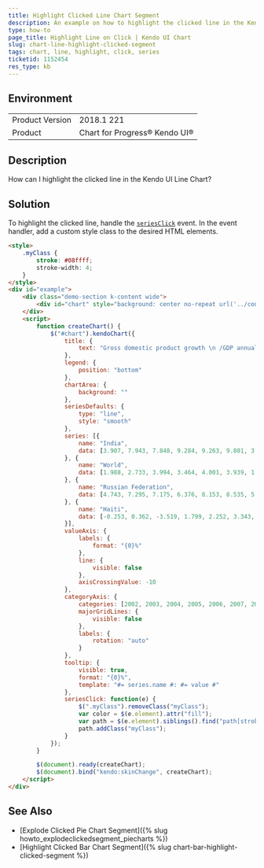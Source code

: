 ```yaml
---
title: Highlight Clicked Line Chart Segment
description: An example on how to highlight the clicked line in the Kendo UI Line Chart.
type: how-to
page_title: Highlight Line on Click | Kendo UI Chart
slug: chart-line-highlight-clicked-segment
tags: chart, line, highlight, click, series
ticketid: 1152454
res_type: kb
---
```


## Environment
<table>
	<tr>
		<td>Product Version</td>
		<td>2018.1 221</td>
	</tr>
	<tr>
		<td>Product</td>
		<td>Chart for Progress® Kendo UI®</td>
	</tr>
</table>

## Description

How can I highlight the clicked line in the Kendo UI Line Chart?

## Solution

To highlight the clicked line, handle the [`seriesClick`](https://docs.telerik.com/kendo-ui/api/javascript/dataviz/ui/chart/events/seriesclick) event. In the event handler, add a custom style class to the desired HTML elements.

```html
<style>
	.myClass {
		stroke: #08ffff;
		stroke-width: 4;
	}
</style>
<div id="example">
	<div class="demo-section k-content wide">
		<div id="chart" style="background: center no-repeat url('../content/shared/styles/world-map.png');"></div>
	</div>
	<script>
		function createChart() {
			$("#chart").kendoChart({
				title: {
					text: "Gross domestic product growth \n /GDP annual %/"
				},
				legend: {
					position: "bottom"
				},
				chartArea: {
					background: ""
				},
				seriesDefaults: {
					type: "line",
					style: "smooth"
				},
				series: [{
					name: "India",
					data: [3.907, 7.943, 7.848, 9.284, 9.263, 9.801, 3.890, 8.238, 9.552, 6.855]
				}, {
					name: "World",
					data: [1.988, 2.733, 3.994, 3.464, 4.001, 3.939, 1.333, -2.245, 4.339, 2.727]
				}, {
					name: "Russian Federation",
					data: [4.743, 7.295, 7.175, 6.376, 8.153, 8.535, 5.247, -7.832, 4.3, 4.3]
				}, {
					name: "Haiti",
					data: [-0.253, 0.362, -3.519, 1.799, 2.252, 3.343, 0.843, 2.877, -5.416, 5.590]
				}],
				valueAxis: {
					labels: {
						format: "{0}%"
					},
					line: {
						visible: false
					},
					axisCrossingValue: -10
				},
				categoryAxis: {
					categories: [2002, 2003, 2004, 2005, 2006, 2007, 2008, 2009, 2010, 2011],
					majorGridLines: {
						visible: false
					},
					labels: {
						rotation: "auto"
					}
				},
				tooltip: {
					visible: true,
					format: "{0}%",
					template: "#= series.name #: #= value #"
				},
				seriesClick: function(e) {
					$(".myClass").removeClass("myClass");
					var color = $(e.element).attr("fill");
					var path = $(e.element).siblings().find("path[stroke='" + color + "']");
					path.addClass("myClass");
				}
			});
		}

		$(document).ready(createChart);
		$(document).bind("kendo:skinChange", createChart);
	</script>
</div>
```

## See Also

* [Explode Clicked Pie Chart Segment]({% slug howto_explodeclickedsegment_piecharts %})
* [Highlight Clicked Bar Chart Segment]({% slug chart-bar-highlight-clicked-segment %})